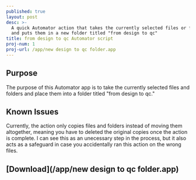 ```yaml
---
published: true
layout: post
desc: >-
  A quick Automator action that takes the currently selected files or folders
  and puts them in a new folder titled "from design to qc"
title: from design to qc Automator script
proj-num: 1
proj-url: /app/new design to qc folder.app
---
```

## Purpose

The purpose of this Automator app is to take the currently selected files and folders and place them into a folder titled "from design to qc."

## Known Issues

Currently, the action only copies files and folders instead of moving them altogether, meaning you have to deleted the original copies once the action is complete. I can see this as an unecessary step in the process, but it also acts as a safeguard in case you accidentally ran this action on the wrong files.

## [Download](/app/new design to qc folder.app)
